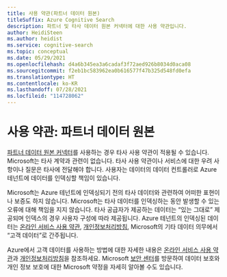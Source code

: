 ```yaml
---
title: 사용 약관(파트너 데이터 원본)
titleSuffix: Azure Cognitive Search
description: 파트너 및 타사 데이터 원본 커넥터에 대한 사용 약관입니다.
author: HeidiSteen
ms.author: heidist
ms.service: cognitive-search
ms.topic: conceptual
ms.date: 05/29/2021
ms.openlocfilehash: d4a6b345ea3a6cadaf3f72aed926b8034d0aca08
ms.sourcegitcommit: f2eb1bc583962ea0b616577f47b325d548fd0efa
ms.translationtype: HT
ms.contentlocale: ko-KR
ms.lasthandoff: 07/28/2021
ms.locfileid: "114728062"
---
```

# <a name="terms-of-use-partner-data-sources"></a>사용 약관: 파트너 데이터 원본

[파트너 데이터 원본 커넥터](search-data-sources-gallery.md#data-sources-from-our-partners)를 사용하는 경우 타사 사용 약관이 적용될 수 있습니다. Microsoft는 타사 계약과 관련이 없습니다. 타사 사용 약관이나 서비스에 대한 우려 사항이나 질문은 타사에 전달해야 합니다. 사용자는 데이터의 데이터 컨트롤러로 Azure 테넌트에 데이터를 인덱싱할 책임이 있습니다.

Microsoft는 Azure 테넌트에 인덱싱되기 전의 타사 데이터와 관련하여 어떠한 표현이나 보증도 하지 않습니다. Microsoft는 타사 데이터를 인덱싱하는 동안 발생할 수 있는 오류에 대해 책임을 지지 않습니다. 타사 공급자가 제공하는 데이터는 “있는 그대로” 제공되며 인덱스의 경우 사용자 구성에 따라 제공됩니다. Azure 테넌트의 인덱싱된 데이터는 [온라인 서비스 사용 약관](https://www.microsoftvolumelicensing.com/DocumentSearch.aspx?Mode=3&DocumentTypeId=31), [개인정보처리방침](https://privacy.microsoft.com/privacystatement), Microsoft의 기타 데이터 의무에서 “고객 데이터”로 간주됩니다.

Azure에서 고객 데이터를 사용하는 방법에 대한 자세한 내용은 [온라인 서비스 사용 약관](https://www.microsoftvolumelicensing.com/DocumentSearch.aspx?Mode=3&DocumentTypeId=31)과 [개인정보처리방침](https://privacy.microsoft.com/privacystatement)을 참조하세요. Microsoft [보안 센터](https://www.microsoft.com/trust-center)를 방문하여 데이터 보호와 개인 정보 보호에 대한 Microsoft 약정을 자세히 알아볼 수도 있습니다.